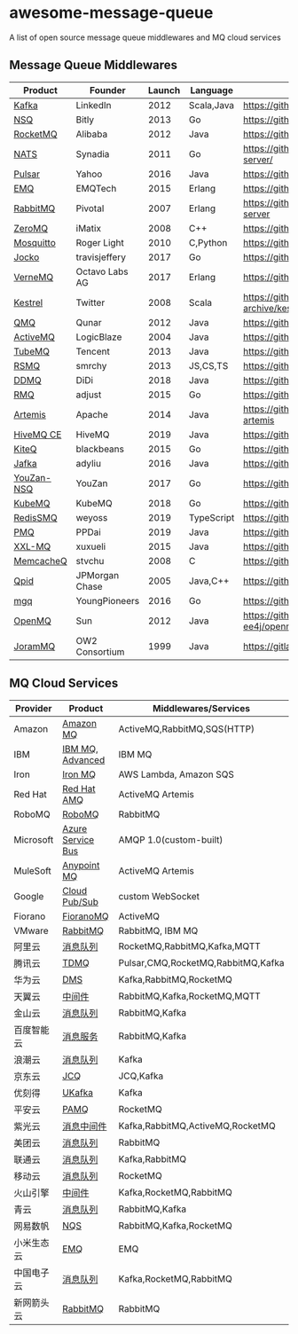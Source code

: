 # awesome-message-queue
A list of open source message queue middlewares and MQ cloud services

## Message Queue Middlewares

| Product                                                   | Founder        | Launch | Language   | Source                                      | Star  |
|-----------------------------------------------------------|----------------|--------|------------|---------------------------------------------|:-----:|
| [Kafka](https://kafka.apache.org)                         | LinkedIn       | 2012   | Scala,Java | https://github.com/apache/kafka             | 24.9k |
| [NSQ](https://nsq.io)                                     | Bitly          | 2013   | Go         | https://github.com/nsqio/nsq                | 23.4k |
| [RocketMQ](https://rocketmq.apache.org)                   | Alibaba        | 2012   | Java       | https://github.com/apache/rocketmq          | 19.2k |
| [NATS](https://nats.io/)                                  | Synadia        | 2011   | Go         | https://github.com/nats-io/nats-server/     | 12.8k |
| [Pulsar](https://pulsar.apache.org)                       | Yahoo          | 2016   | Java       | https://github.com/apache/pulsar            | 12.6k |
| [EMQ](https://www.emqx.io/)                               | EMQTech        | 2015   | Erlang     | https://github.com/emqx/emqx                | 11.6k |
| [RabbitMQ](https://www.rabbitmq.com)                      | Pivotal        | 2007   | Erlang     | https://github.com/rabbitmq/rabbitmq-server | 10.7k |
| [ZeroMQ](https://zeromq.org)                              | iMatix         | 2008   | C++        | https://github.com/zeromq/libzmq            | 8.5k  |
| [Mosquitto](https://mosquitto.org/)                       | Roger Light    | 2010   | C,Python   | https://github.com/eclipse/mosquitto        | 7.3k  |
| [Jocko](https://github.com/travisjeffery/jocko)           | travisjeffery  | 2017   | Go         | https://github.com/travisjeffery/jocko      | 4.7k  |
| [VerneMQ](https://vernemq.com)                            | Octavo Labs AG | 2017   | Erlang     | https://github.com/vernemq/vernemq          | 3.0k  |
| [Kestrel](https://twitter.github.io/kestrel)              | Twitter        | 2008   | Scala      | https://github.com/twitter-archive/kestrel  | 2.8k  |
| [QMQ](https://github.com/qunarcorp/qmq)                   | Qunar          | 2012   | Java       | https://github.com/qunarcorp/qmq            | 2.7k  |
| [ActiveMQ](https://activemq.apache.org)                   | LogicBlaze     | 2004   | Java       | https://github.com/apache/activemq          | 2.1k  |
| [TubeMQ](https://tubemq.apache.org)                       | Tencent        | 2013   | Java       | https://github.com/Tencent/TubeMQ           | 2.1k  |
| [RSMQ](https://github.com/smrchy/rsmq)                    | smrchy         | 2013   | JS,CS,TS   | https://github.com/smrchy/rsmq              | 1.7k  |
| [DDMQ](https://github.com/didi/DDMQ)                      | DiDi           | 2018   | Java       | https://github.com/didi/DDMQ                | 1.3k  |
| [RMQ](https://github.com/adjust/rmq)                      | adjust         | 2015   | Go         | https://github.com/adjust/rmq               | 1.3k  |
| [Artemis](https://activemq.apache.org/components/artemis) | Apache         | 2014   | Java       | https://github.com/apache/activemq-artemis  | 0.9k  |
| [HiveMQ CE](https://www.hivemq.com/)                      | HiveMQ         | 2019   | Java       | https://github.com/hivemq/                  | 0.9k  |
| [KiteQ](https://github.com/blackbeans/kiteq)              | blackbeans     | 2015   | Go         | https://github.com/blackbeans/kiteq         | 0.8k  |
| [Jafka](https://github.com/adyliu/jafka)                  | adyliu         | 2016   | Java       | https://github.com/adyliu/jafka             | 0.7k  |
| [YouZan-NSQ](https://github.com/youzan/nsq)               | YouZan         | 2017   | Go         | https://github.com/youzan/nsq               | 0.6k  |
| [KubeMQ](https://kubemq.io)                               | KubeMQ         | 2018   | Go         | https://github.com/kubemq-io/               | 0.5k  |
| [RedisSMQ](https://github.com/weyoss/redis-smq)           | weyoss         | 2019   | TypeScript | https://github.com/weyoss/redis-smq         | 0.5k  |
| [PMQ](https://github.com/ppdaicorp/pmq)                   | PPDai          | 2019   | Java       | https://github.com/ppdaicorp/pmq            | 0.4k  |
| [XXL-MQ](https://www.xuxueli.com/xxl-mq/)                 | xuxueli        | 2015   | Java       | https://github.com/xuxueli/xxl-mq           | 0.4k  |
| [MemcacheQ](http://memcachedb.org/memcacheq)              | stvchu         | 2008   | C          | https://github.com/stvchu/memcacheq         | 0.1k  |
| [Qpid](https://github.com/apache/qpid)                    | JPMorgan Chase | 2005   | Java,C++   | https://github.com/apache/qpid              | 0.1k  |
| [mgq](https://github.com/YoungPioneers/mgq)               | YoungPioneers  | 2016   | Go         | https://github.com/YoungPioneers/mgq        |   -   |
| [OpenMQ](https://javaee.github.io/openmq)                 | Sun            | 2012   | Java       | https://github.com/eclipse-ee4j/openmq      |   -   |
| [JoramMQ](https://joram.ow2.io/)                          | OW2 Consortium | 1999   | Java       | https://gitlab.ow2.org/joram/joram          |   -   |

## MQ Cloud Services

| Provider  | Product                                                                                             | Middlewares/Services               |
|-----------|-----------------------------------------------------------------------------------------------------|------------------------------------|
| Amazon    | [Amazon MQ](https://aws.amazon.com/amazon-mq/)                                                      | ActiveMQ,RabbitMQ,SQS(HTTP)        |
| IBM       | [IBM MQ](https://www.ibm.com/products/mq), [Advanced](https://www.ibm.com/products/mq/advanced)     | IBM MQ                             |
| Iron      | [Iron MQ](https://www.iron.io/mq)                                                                   | AWS Lambda, Amazon SQS             |
| Red Hat   | [Red Hat AMQ](https://www.redhat.com/zh/technologies/jboss-middleware/amq)                          | ActiveMQ Artemis                   |
| RoboMQ    | [RoboMQ](https://www.robomq.io/)                                                                    | RabbitMQ                           |
| Microsoft | [Azure Service Bus](https://azure.microsoft.com/en-us/products/service-bus/)                        | AMQP 1.0(custom-built)             |
| MuleSoft  | [Anypoint MQ](https://www.mulesoft.com/platform/anypoint-mq-message-queue)                          | ActiveMQ Artemis                   |
| Google    | [Cloud Pub/Sub](https://cloud.google.com/pubsub)                                                    | custom WebSocket                   |
| Fiorano   | [FioranoMQ](https://www.fiorano.com/products/fiorano_mq)                                            | ActiveMQ                           |
| VMware    | [RabbitMQ](https://tanzu.vmware.com/rabbitmq)                                                       | RabbitMQ, IBM MQ                   |
| 阿里云       | [消息队列](https://www.aliyun.com/product/ons)                                                          | RocketMQ,RabbitMQ,Kafka,MQTT       |
| 腾讯云       | [TDMQ](https://cloud.tencent.com/product/tdmq)                                                      | Pulsar,CMQ,RocketMQ,RabbitMQ,Kafka |
| 华为云       | [DMS](https://www.hwc.cn/Mddleware/dms.html)                                                        | Kafka,RabbitMQ,RocketMQ            |
| 天翼云       | [中间件](https://www.ctyun.cn/document/search/%E4%B8%AD%E9%97%B4%E4%BB%B6)                             | RabbitMQ,Kafka,RocketMQ,MQTT       |
| 金山云       | [消息队列](https://www.ksyun.com/ns/search.html?value=%E6%B6%88%E6%81%AF)                               | RabbitMQ,Kafka                     |
| 百度智能云     | [消息服务](https://cloud.baidu.com/search.html?q=%E6%B6%88%E6%81%AF)                                    | RabbitMQ,Kafka                     |
| 浪潮云       | [消息队列](https://cloud.inspur.com/product/KAFKA/)                                                     | Kafka                              |
| 京东云       | [JCQ](https://www.jdcloud.com/cn/products/message-queue)                                            | JCQ,Kafka                          |
| 优刻得       | [UKafka](https://www.ucloud.cn/site/product/ukafka.html)                                            | Kafka                              |
| 平安云       | [PAMQ](https://yun.pingan.com/ssr/products/PAMQ)                                                    | RocketMQ                           |
| 紫光云       | [消息中间件](https://www.unicloud.com/search/document.html?word=%E6%B6%88%E6%81%AF%E9%98%9F%E5%88%97)    | Kafka,RabbitMQ,ActiveMQ,RocketMQ   |
| 美团云       | [消息队列](https://www.mtyun.com/product/rabbitmq)                                                      | RabbitMQ                           |
| 联通云       | [消息队列](https://www.cucloud.cn/searchResult.html?keyword=%E6%B6%88%E6%81%AF%E9%98%9F%E5%88%97)       | Kafka,RabbitMQ                     |
| 移动云       | [消息队列](https://ecloud.he.chinamobile.com/product-introduction/rocketmq)                             | RocketMQ                           |
| 火山引擎      | [中间件](https://www.volcengine.com/product/list)                                                      | Kafka,RocketMQ,RabbitMQ            |
| 青云        | [消息队列](https://www.qingcloud.com/ss?q=%E6%B6%88%E6%81%AF%E9%98%9F%E5%88%97)                         | RabbitMQ,Kafka                     |
| 网易数帆      | [NQS](https://sf.163.com/product/nqs)                                                               | RabbitMQ,Kafka,RocketMQ            |
| 小米生态云     | [EMQ](https://cnbj6.cloud.mi.com/#/index/product/emq)                                               | EMQ                                |
| 中国电子云     | [消息队列](https://www.cecloud.com/dynamic/search-result/105?word=%E6%B6%88%E6%81%AF%E9%98%9F%E5%88%97) | Kafka,RocketMQ,RabbitMQ            |
| 新网箭头云     | [RabbitMQ](http://www.xinnet.com/cs/rabbitmq.html)                                                  | RabbitMQ                           |
